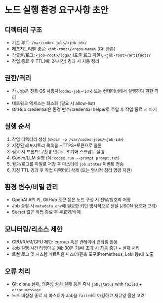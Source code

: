# 노드 실행 환경 요구사항 초안

## 디렉터리 구조
- 기본 루트: `/var/codex-jobs/<job-id>/`
- 레포지토리별 경로: `<job-root>/<repo-name>` (Git 클론)
- 산출물/로그: `<job-root>/logs/` (표준 로그 파일), `<job-root>/artifacts/`
- 작업 종료 후 TTL(예: 24시간) 경과 시 자동 정리

## 권한/격리
- 각 Job은 전용 OS 사용자(`codex-job-<id>`) 또는 컨테이너에서 실행하여 권한 격리
- 네트워크 액세스는 최소화 (필요 시 allow-list)
- GitHub credential은 환경 변수/credential helper로 주입 후 작업 종료 시 파기

## 실행 순서
1. 작업 디렉터리 생성 (`mkdir -p /var/codex-jobs/<job-id>`)
2. 지정된 레포지토리 목록을 HTTPS+토큰으로 클론
3. 필요 시 프롬프트/환경 변수로 초기화 스크립트 실행
4. Codex/LLM 실행 (예: `codex run --prompt prompt.txt`)
5. 결과/로그를 파일로 저장 후 마스터에 `job.status` 이벤트 전송
6. 지정 TTL 경과 후 작업 디렉터리 삭제 (또는 명시적 정리 명령 지원)

## 환경 변수/비밀 관리
- OpenAI API 키, GitHub 토큰 등은 노드 구성 시 전달/암호화 저장
- Job 요청 시 `metadata.env`에 필요한 키만 명시적으로 전달 (JSON 암호화 고려)
- Secret 값은 작업 종료 후 무효화/삭제

## 모니터링/리소스 제한
- CPU/RAM/GPU 제한: cgroup 혹은 컨테이너 런타임 활용
- Job 실행 시간 타임아웃 (예: 30분 기본) 초과 시 자동 중단 + 실패 처리
- 로컬 로그 및 시스템 메트릭은 마스터/관측 도구(Prometheus, Loki 등)에 노출

## 오류 처리
- Git clone 실패, 의존성 설치 실패 등은 즉시 `job.status` with `failed` + `error_message`
- 노드 비정상 종료 시 마스터가 Job을 `failed`로 마킹하고 재큐잉 옵션 고려
